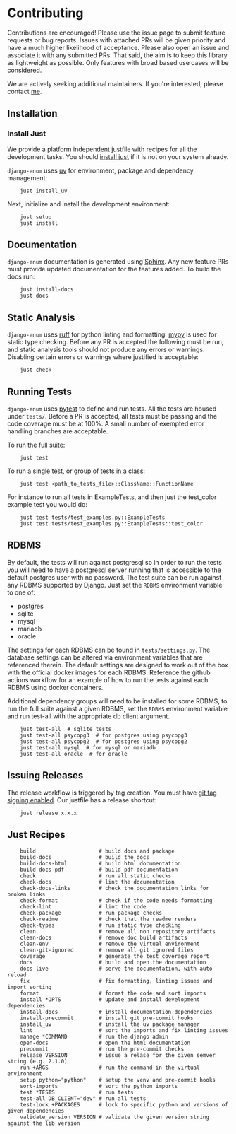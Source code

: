 # Contributing

Contributions are encouraged! Please use the issue page to submit feature requests or bug reports. Issues with attached PRs will be given priority and have a much higher likelihood of acceptance. Please also open an issue and associate it with any submitted PRs. That said, the aim is to keep this library as lightweight as possible. Only features with broad based use cases will be considered.

We are actively seeking additional maintainers. If you're interested, please contact [me](https://github.com/bckohan).


## Installation

### Install Just

We provide a platform independent justfile with recipes for all the development tasks. You should [install just](https://just.systems/man/en/installation.html) if it is not on your system already.

`django-enum` uses [uv](https://docs.astral.sh/uv) for environment, package and dependency management:

```shell
    just install_uv
```

Next, initialize and install the development environment:

```shell
    just setup
    just install
```

## Documentation

`django-enum` documentation is generated using [Sphinx](https://www.sphinx-doc.org). Any new feature PRs must provide updated documentation for the features added. To build the docs run:

```shell
    just install-docs
    just docs
```

## Static Analysis

`django-enum` uses [ruff](https://docs.astral.sh/ruff) for python linting and formatting. [mypy](http://mypy-lang.org) is used for static type checking. Before any PR is accepted the following must be run, and static analysis tools should not produce any errors or warnings. Disabling certain errors or warnings where justified is acceptable:

```shell
    just check
```

## Running Tests

`django-enum` uses [pytest](https://docs.pytest.org/) to define and run tests. All the tests are housed under ``tests/``. Before a PR is accepted, all tests must be passing and the code coverage must be at 100%. A small number of exempted error handling branches are acceptable.

To run the full suite:

```shell
    just test
```

To run a single test, or group of tests in a class:

```shell
    just test <path_to_tests_file>::ClassName::FunctionName
```

For instance to run all tests in ExampleTests, and then just the
test_color example test you would do:

```console
    just test tests/test_examples.py::ExampleTests
    just test tests/test_examples.py::ExampleTests::test_color
```

## RDBMS

By default, the tests will run against postgresql so in order to run the tests you will need to have a postgresql server running that is accessible to the default postgres user with no password. The test suite can be run against any RDBMS supported by Django. Just set the ``RDBMS`` environment variable to one of:

  * postgres
  * sqlite
  * mysql
  * mariadb
  * oracle

The settings for each RDBMS can be found in ``tests/settings.py``. The database settings can be altered via environment variables that are referenced therein. The default settings are designed to work out of the box with the official docker images for each RDBMS. Reference the github actions workflow for an example of how to run the tests against each RDBMS using docker containers.

Additional dependency groups will need to be installed for some RDBMS, to run the full suite against a given RDBMS, set the ``RDBMS`` environment variable and run test-all with the appropriate db client argument.

```shell
    just test-all  # sqlite tests
    just test-all psycopg3  # for postgres using psycopg3
    just test-all psycopg2  # for postgres using psycopg2
    just test-all mysql  # for mysql or mariadb
    just test-all oracle  # for oracle
```

## Issuing Releases

The release workflow is triggered by tag creation. You must have [git tag signing enabled](https://docs.github.com/en/authentication/managing-commit-signature-verification/signing-commits). Our justfile has a release shortcut:

```shell
    just release x.x.x
```

## Just Recipes

```
    build                    # build docs and package
    build-docs               # build the docs
    build-docs-html          # build html documentation
    build-docs-pdf           # build pdf documentation
    check                    # run all static checks
    check-docs               # lint the documentation
    check-docs-links         # check the documentation links for broken links
    check-format             # check if the code needs formatting
    check-lint               # lint the code
    check-package            # run package checks
    check-readme             # check that the readme renders
    check-types              # run static type checking
    clean                    # remove all non repository artifacts
    clean-docs               # remove doc build artifacts
    clean-env                # remove the virtual environment
    clean-git-ignored        # remove all git ignored files
    coverage                 # generate the test coverage report
    docs                     # build and open the documentation
    docs-live                # serve the documentation, with auto-reload
    fix                      # fix formatting, linting issues and import sorting
    format                   # format the code and sort imports
    install *OPTS            # update and install development dependencies
    install-docs             # install documentation dependencies
    install-precommit        # install git pre-commit hooks
    install_uv               # install the uv package manager
    lint                     # sort the imports and fix linting issues
    manage *COMMAND          # run the django admin
    open-docs                # open the html documentation
    precommit                # run the pre-commit checks
    release VERSION          # issue a relase for the given semver string (e.g. 2.1.0)
    run +ARGS                # run the command in the virtual environment
    setup python="python"    # setup the venv and pre-commit hooks
    sort-imports             # sort the python imports
    test *TESTS              # run tests
    test-all DB_CLIENT="dev" # run all tests
    test-lock +PACKAGES      # lock to specific python and versions of given dependencies
    validate_version VERSION # validate the given version string against the lib version
```
